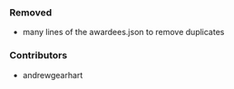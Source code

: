 ### Removed

* many lines of the awardees.json to remove duplicates

### Contributors

* andrewgearhart
